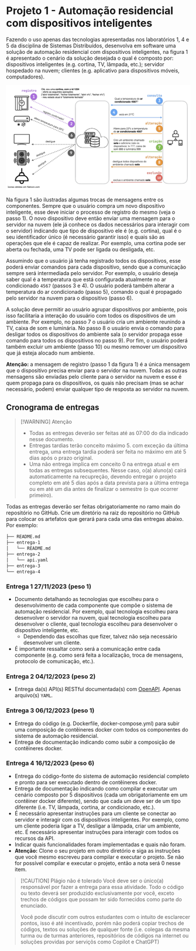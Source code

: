 # Projeto 1 - Automação residencial com dispositivos inteligentes

Fazendo o uso apenas das tecnologias apresentadas nos laboratórios 1, 4 e 5 da disciplina de Sistemas Distribuídos, desenvolva em software uma solução de automação residencial com dispositivos inteligentes, na figura 1 é apresentado o cenário da solução desejada o qual é composto por: dispositivos inteligentes (e.g. cortina, TV, lâmpada, etc.); servidor hospedado na nuvem; clientes (e.g. aplicativo para dispositivos móveis, computadores).

![Figura 1: Automação residencial com dispositivos inteligentes](esquematico-comunicacao.png)

Na figura 1 são ilustradas algumas trocas de mensagens entre os componentes. Sempre que o usuário compra um novo dispositivo inteligente, esse deve iniciar o processo de registro do mesmo (veja o passo 1). O novo dispositivo deve então enviar uma mensagem para o servidor na nuvem (ele já conhece os dados necessários para interagir com o servidor) indicando que tipo de dispositivo ele é (e.g. cortina), qual é o seu identificador único (é necessário garantir isso) e quais são as operações que ele é capaz de realizar. Por exemplo, uma cortina pode ser aberta ou fechada, uma TV pode ser ligada ou desligada, etc.

Assumindo que o usuário já tenha registrado todos os dispositivos, esse poderá enviar comandos para cada dispositivo, sendo que a comunicação sempre será intermediada pelo servidor. Por exemplo, o usuário deseja saber qual é a temperatura que está configurada atualmente no ar condicionado `4567` (passos 3 e 4). O usuário poderá também alterar a temperatura do ar condicionado (passo 5), comando o qual é propagado pelo servidor na nuvem para o dispositivo (passo 6).

A solução deve permitir ao usuário agrupar dispositivos por ambiente, pois isso facilitaria a interação do usuário com todos os dispositivos de um ambiente. Por exemplo, no passo 7 o usuário cria um ambiente reunindo a TV, caixa de som e luminária. No passo 8 o usuário envia o comando para desligar todos os dispositivos do ambiente sala (o servidor propaga esse comando para todos os dispositivos no passo 9). Por fim, o usuário poderá também excluir um ambiente (passo 10) ou mesmo remover um dispositivo que já esteja alocado num ambiente.

**Atenção:** a mensagem de registro (passo 1 da figura 1) é a única mensagem que o dispositivo precisa enviar para o servidor na nuvem. Todas as outras mensagens são enviadas pelo cliente para o servidor na nuvem e esse é quem propaga para os dispositivos, os quais não precisam (mas se achar necessário, podem) enviar qualquer tipo de resposta ao servidor na nuvem.

## Cronograma de entregas

> [!WARNING] Atenção
> - Todas as entregas deverão ser feitas até as 07:00 do dia indicado nesse documento.
> - Entregas tardias terão conceito máximo 5. com exceção da última entrega, uma entrega tardia poderá ser feita no máximo em até 5 dias após o prazo original.
> - Uma não entrega implica em conceito 0 na entrega atual e em todas as entregas subsequentes. Nesse caso, o(a) aluno(a) cairá automaticamente na recupreção, devendo entregar o projeto completo em até 5 dias após a data prevista para a última entrega ou em até um dia antes de finalizar o semestre (o que ocorrer primeiro).

Todas as entregas deverão ser feitas obrigatoriamente no ramo main do repositório no GitHub. Crie um diretório na raiz do repositório no GitHub para colocar os artefatos que gerará para cada uma das entregas abaixo. Por exemplo:

```
├── README.md
├── entrega-1
│   └── README.md
├── entrega-2
│   └── api.yaml
├── entrega-3
└── entrega-4
```

### **Entrega 1** 27/11/2023 (peso 1)

- Documento detalhando as tecnologias que escolheu para o desenvolvimento de cada componente que compõe o sistema de automação residencial. Por exemplo, qual tecnologia escolheu para desenvolver o servidor na nuvem, qual tecnologia escolheu para desenvolver o cliente, qual tecnologia escolheu para desenvolver o dispositivo inteligente, etc.
  - Dependendo das escolhas que fizer, talvez não seja necessário desenvolver um cliente.
- É importante ressaltar como será a comunicação entre cada componente (e.g. como será feita a localização, troca de mensagens, protocolo de comunicação, etc.).
  
### **Entrega 2** 04/12/2023 (peso 2)

- Entrega da(s) API(s) RESTful documentada(s) com [OpenAPI]. Apenas arquivo(s) `YAML`.

### **Entrega 3** 06/12/2023 (peso 1)

- Entrega do código (e.g. Dockerfile, docker-compose.yml) para subir uma composição de contêineres docker com todos os componentes do sistema de automação residencial.
- Entrega de documentação indicando como subir a composição de contêineres docker.

### **Entrega 4** 16/12/2023 (peso 6)

- Entrega do código-fonte do sistema de automação residencial completo e pronto para ser executado dentro de contêineres docker.
- Entrega de documentação indicando como compilar e executar um cenário composto por 5 dispositivos (cada um obrigatoriamente em um contêiner docker diferente), sendo que cada um deve ser de um tipo diferente (i.e. TV, lâmpada, cortina, ar condicionado, etc.).
- É necessário apresentar instruções para um cliente se conectar ao servidor e interagir com os dispositivos inteligentes. Por exemplo, como um cliente poderia ligar a TV, desligar a lâmpada, criar um ambiente, etc. É necessário apresentar instruções para interagir com todos os recursos da API.
- Indicar quais funcionalidades foram implementadas e quais não foram.
- **Atenção:** Clone o seu projeto em outro diretório e siga as instruções que você mesmo escreveu para compilar e executar o projeto. Se não for possível compilar e executar o projeto, então a nota será 0 nesse item.

> [!CAUTION] Plágio não é tolerado
> Você deve ser o único(a) responsável por fazer a entrega para essa atividade. Todo o código ou texto deverá ser produzido exclusivamente por você, exceto trechos de códigos que possam ter sido fornecidos como parte do enunciado.
>
> Você pode discutir com outros estudantes com o intuito de esclarecer pontos, isso é até incentivado, porém não poderá copiar trechos de códigos, textos ou soluções de qualquer fonte (i.e. colegas da mesma turma ou de turmas anteriores, repositórios de códigos na internet ou soluções providas por serviçõs como Copilot e ChatGPT)

[OpenAPI]: https://www.openapis.org/